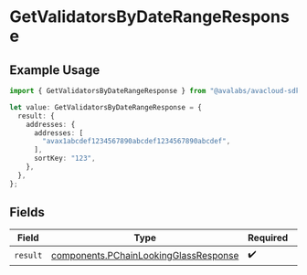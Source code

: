 # GetValidatorsByDateRangeResponse

## Example Usage

```typescript
import { GetValidatorsByDateRangeResponse } from "@avalabs/avacloud-sdk/models/operations";

let value: GetValidatorsByDateRangeResponse = {
  result: {
    addresses: {
      addresses: [
        "avax1abcdef1234567890abcdef1234567890abcdef",
      ],
      sortKey: "123",
    },
  },
};
```

## Fields

| Field                                                                                          | Type                                                                                           | Required                                                                                       | Description                                                                                    |
| ---------------------------------------------------------------------------------------------- | ---------------------------------------------------------------------------------------------- | ---------------------------------------------------------------------------------------------- | ---------------------------------------------------------------------------------------------- |
| `result`                                                                                       | [components.PChainLookingGlassResponse](../../models/components/pchainlookingglassresponse.md) | :heavy_check_mark:                                                                             | N/A                                                                                            |